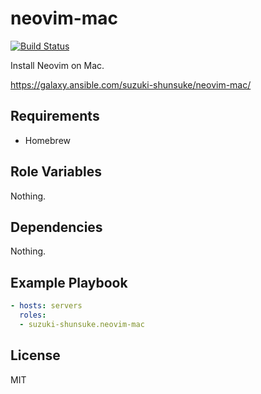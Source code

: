 neovim-mac
===========

[![Build Status](https://travis-ci.org/suzuki-shunsuke/ansible-neovim-mac.svg?branch=master)](https://travis-ci.org/suzuki-shunsuke/ansible-neovim-mac)

Install Neovim on Mac.

https://galaxy.ansible.com/suzuki-shunsuke/neovim-mac/

Requirements
------------

* Homebrew

Role Variables
--------------

Nothing.

Dependencies
------------

Nothing.

Example Playbook
----------------

```yaml
- hosts: servers
  roles:
  - suzuki-shunsuke.neovim-mac
```

License
-------

MIT
